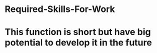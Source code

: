 # Required-Skills-For-Work
# This function is short but have big potential to develop it in the future
